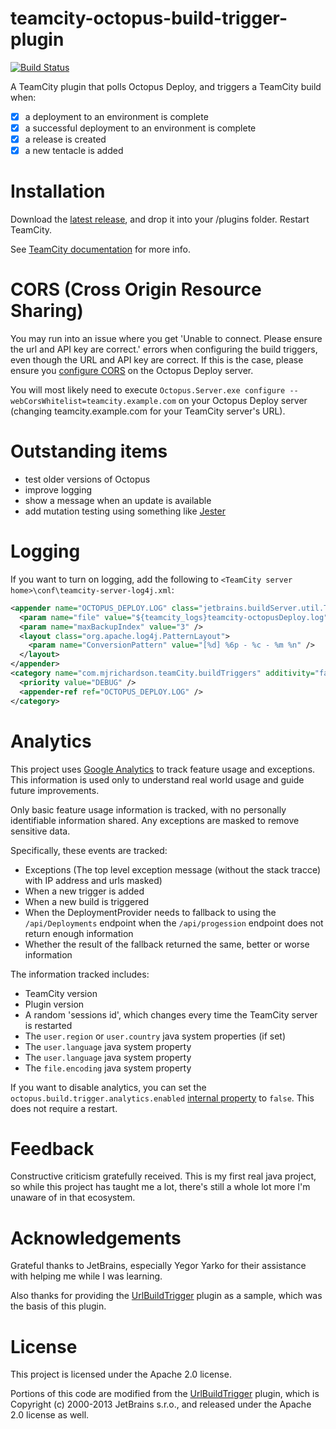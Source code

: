 # teamcity-octopus-build-trigger-plugin

[![Build Status](https://travis-ci.org/matt-richardson/teamcity-octopus-build-trigger-plugin.svg?branch=master)](https://travis-ci.org/matt-richardson/teamcity-octopus-build-trigger-plugin)

A TeamCity plugin that polls Octopus Deploy, and triggers a TeamCity build when:
- [x] a deployment to an environment is complete
- [x] a successful deployment to an environment is complete
- [x] a release is created
- [x] a new tentacle is added

# Installation

Download the [latest release](https://github.com/matt-richardson/teamcity-octopus-build-trigger-plugin/releases/latest), and drop it into your [<TeamCity Data Directory>](https://confluence.jetbrains.com/display/TCD9/TeamCity+Data+Directory)/plugins folder. Restart TeamCity.

See [TeamCity documentation](https://confluence.jetbrains.com/display/TCD9/Installing+Additional+Plugins) for more info.

# CORS (Cross Origin Resource Sharing)

You may run into an issue where you get 'Unable to connect. Please ensure the url and API key are correct.' errors when
configuring the build triggers, even though the URL and API key are correct. If this is the case, please ensure you [configure CORS](http://help.octopusdeploy.com/discussions/problems/42234-access-control-allow-origin-headers-not-being-sent-with-options-responses-from-api-321#comment_38476446)
on the Octopus Deploy server.

You will most likely need to execute `Octopus.Server.exe configure --webCorsWhitelist=teamcity.example.com` on your
Octopus Deploy server (changing teamcity.example.com for your TeamCity server's URL).

# Outstanding items

- test older versions of Octopus
- improve logging
- show a message when an update is available
- add mutation testing using something like [Jester](http://jester.sourceforge.net/)

# Logging

If you want to turn on logging, add the following to `<TeamCity server home>\conf\teamcity-server-log4j.xml`:

```xml
<appender name="OCTOPUS_DEPLOY.LOG" class="jetbrains.buildServer.util.TCRollingFileAppender">
  <param name="file" value="${teamcity_logs}teamcity-octopusDeploy.log" />
  <param name="maxBackupIndex" value="3" />
  <layout class="org.apache.log4j.PatternLayout">
    <param name="ConversionPattern" value="[%d] %6p - %c - %m %n" />
  </layout>
</appender>
<category name="com.mjrichardson.teamCity.buildTriggers" additivity="false">
  <priority value="DEBUG" />
  <appender-ref ref="OCTOPUS_DEPLOY.LOG" />
</category>
 ```

# Analytics

This project uses [Google Analytics](https://www.google.co.uk/analytics/) to track feature usage and exceptions.
This information is used only to understand real world usage and guide future improvements.

Only basic feature usage information is tracked, with no personally identifiable information shared.
Any exceptions are masked to remove sensitive data.

Specifically, these events are tracked:
* Exceptions (The top level exception message (without the stack tracce) with IP address and urls masked)
* When a new trigger is added
* When a new build is triggered
* When the DeploymentProvider needs to fallback to using the `/api/Deployments` endpoint when the `/api/progession`
endpoint does not return enough information
* Whether the result of the fallback returned the same, better or worse information

The information tracked includes:
* TeamCity version
* Plugin version
* A random 'sessions id', which changes every time the TeamCity server is restarted
* The `user.region` or `user.country` java system properties (if set)
* The `user.language` java system property
* The `user.language` java system property
* The `file.encoding` java system property

If you want to disable analytics, you can set the `octopus.build.trigger.analytics.enabled` [internal
property](https://confluence.jetbrains.com/display/TCD9/Configuring+TeamCity+Server+Startup+Properties#ConfiguringTeamCityServerStartupProperties-TeamCityinternalpropertiesinternal.properties)
to `false`. This does not require a restart.

# Feedback

Constructive criticism gratefully received. This is my first real java project, so while this project has taught me
a lot, there's still a whole lot more I'm unaware of in that ecosystem.

# Acknowledgements

Grateful thanks to JetBrains, especially Yegor Yarko for their assistance with helping me while I was learning.

Also thanks for providing the [UrlBuildTrigger](http://svn.jetbrains.org/teamcity/plugins/url-build-trigger) plugin
as a sample, which was the basis of this plugin.

# License

This project is licensed under the Apache 2.0 license.

Portions of this code are modified from the [UrlBuildTrigger](http://svn.jetbrains.org/teamcity/plugins/url-build-trigger)
plugin, which is Copyright (c) 2000-2013 JetBrains s.r.o., and released under the Apache 2.0 license as well.
